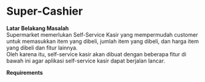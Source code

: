 # Super-Cashier  

**Latar Belakang Masalah**  
Supermarket memerlukan Self-Service Kasir yang mempermudah customer untuk memasukkan item yang dibeli, jumlah item yang dibeli, dan harga item yang dibeli dan fitur lainnya.  
Oleh karena itu, self-service kasir akan dibuat dengan beberapa fitur di bawah ini agar aplikasi self-service kasir dapat berjalan lancar.  

**Requirements**
